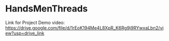 # HandsMenThreads
Link for Project Demo video:
https://drive.google.com/file/d/1rEoK194Me4L8XpR_K6Rg9j9RYwxaLbn2/view?usp=drive_link
